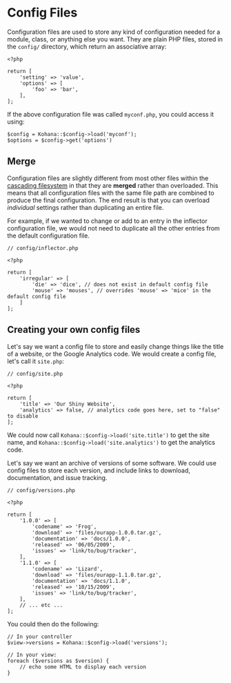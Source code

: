 # Config Files

Configuration files are used to store any kind of configuration needed for a module, class, or anything else you want. They are plain PHP files, stored in the `config/` directory, which return an associative array:

    <?php

    return [
        'setting' => 'value',
        'options' => [
            'foo' => 'bar',
        ],
    ];

If the above configuration file was called `myconf.php`, you could access it using:

    $config = Kohana::$config->load('myconf');
    $options = $config->get('options')

## Merge

Configuration files are slightly different from most other files within the [cascading filesystem](files) in that they are **merged** rather than overloaded. This means that all configuration files with the same file path are combined to produce the final configuration. The end result is that you can overload *individual* settings rather than duplicating an entire file.

For example, if we wanted to change or add to an entry in the inflector configuration file, we would not need to duplicate all the other entries from the default configuration file.

    // config/inflector.php

    <?php

    return [
        'irregular' => [
            'die' => 'dice', // does not exist in default config file
            'mouse' => 'mouses', // overrides 'mouse' => 'mice' in the default config file
        ]
    ];


## Creating your own config files

Let's say we want a config file to store and easily change things like the title of a website, or the Google Analytics code. We would create a config file, let's call it `site.php`:

    // config/site.php

    <?php

    return [
        'title' => 'Our Shiny Website',
        'analytics' => false, // analytics code goes here, set to "false" to disable
    ];

We could now call `Kohana::$config->load('site.title')` to get the site name, and `Kohana::$config->load('site.analytics')` to get the analytics code.

Let's say we want an archive of versions of some software. We could use config files to store each version, and include links to download, documentation, and issue tracking.

    // config/versions.php

    <?php

    return [
        '1.0.0' => [
            'codename' => 'Frog',
            'download' => 'files/ourapp-1.0.0.tar.gz',
            'documentation' => 'docs/1.0.0',
            'released' => '06/05/2009',
            'issues' => 'link/to/bug/tracker',
        ],
        '1.1.0' => [
            'codename' => 'Lizard',
            'download' => 'files/ourapp-1.1.0.tar.gz',
            'documentation' => 'docs/1.1.0',
            'released' => '10/15/2009',
            'issues' => 'link/to/bug/tracker',
        ],
        // ... etc ...
    ];

You could then do the following:

    // In your controller
    $view->versions = Kohana::$config->load('versions');

    // In your view:
    foreach ($versions as $version) {
        // echo some HTML to display each version
    }
